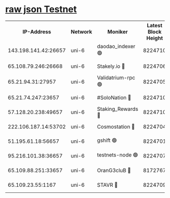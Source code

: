 [raw json Testnet](https://rpc-check.junot.stavr.tech/junot/rpc-junot-result.json)
=


<table><tr><th>IP-Address</th><th>Network</th><th>Moniker</th><th>Latest Block Height</th><th>Earliest Block Height</th><th>Catching Up</th><th>Tx Index</th><th>Voting Power</th><th>Scan Time</th></tr><tr><td>143.198.141.42:26657</td><td>uni-6</td><td>daodao_indexer 🟢</td><td>8224710</td><td>1</td><td>False</td><td>off</td><td>0</td><td>2024-02-22T13:51:52.873043434UTC</td></tr><tr><td>65.108.79.246:26668</td><td>uni-6</td><td>Stakely.io 🔴</td><td>8224706</td><td>1570872</td><td>False</td><td>on</td><td>11</td><td>2024-02-22T13:51:42.771580149UTC</td></tr><tr><td>65.21.94.31:27957</td><td>uni-6</td><td>Validatrium-rpc 🟢</td><td>8224705</td><td>2943363</td><td>False</td><td>on</td><td>0</td><td>2024-02-22T13:51:38.288503940UTC</td></tr><tr><td>65.21.74.247:23657</td><td>uni-6</td><td>#SoloNation 🔴</td><td>8224710</td><td>5208001</td><td>False</td><td>on</td><td>112</td><td>2024-02-22T13:51:51.969226858UTC</td></tr><tr><td>57.128.20.238:49657</td><td>uni-6</td><td>Staking_Rewards 🔴</td><td>8224710</td><td>6514618</td><td>False</td><td>on</td><td>1008</td><td>2024-02-22T13:51:53.155686187UTC</td></tr><tr><td>222.106.187.14:53702</td><td>uni-6</td><td>Cosmostation 🔴</td><td>8224704</td><td>7473037</td><td>False</td><td>on</td><td>109003</td><td>2024-02-22T13:51:35.898209116UTC</td></tr><tr><td>51.195.61.18:56657</td><td>uni-6</td><td>gshift 🟢</td><td>8224701</td><td>7691417</td><td>False</td><td>on</td><td>0</td><td>2024-02-22T13:51:24.250345907UTC</td></tr><tr><td>95.216.101.38:36657</td><td>uni-6</td><td>testnets-node 🟢</td><td>8224707</td><td>8116304</td><td>False</td><td>on</td><td>0</td><td>2024-02-22T13:51:45.197943803UTC</td></tr><tr><td>65.109.88.251:33657</td><td>uni-6</td><td>OranG3cluB 🔴</td><td>8172767</td><td>8146563</td><td>False</td><td>on</td><td>11</td><td>2024-02-22T13:51:57.633246344UTC</td></tr><tr><td>65.109.23.55:1167</td><td>uni-6</td><td>STAVR 🔴</td><td>8224709</td><td>8207211</td><td>False</td><td>off</td><td>6054</td><td>2024-02-22T13:51:49.594570097UTC</td></tr></table>